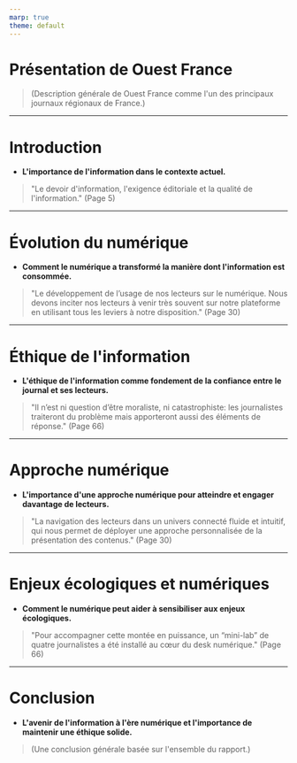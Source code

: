 ```yaml
---
marp: true
theme: default
---
```


# Présentation de Ouest France

> (Description générale de Ouest France comme l'un des principaux journaux régionaux de France.)

---

# Introduction

- **L'importance de l'information dans le contexte actuel.**
> "Le devoir d'information, l'exigence éditoriale et la qualité de l'information." (Page 5)

---

# Évolution du numérique

- **Comment le numérique a transformé la manière dont l'information est consommée.**
> "Le développement de l’usage de nos lecteurs sur le numérique. Nous devons inciter nos lecteurs à venir très souvent sur notre plateforme en utilisant tous les leviers à notre disposition." (Page 30)

---

# Éthique de l'information

- **L'éthique de l'information comme fondement de la confiance entre le journal et ses lecteurs.**
> "Il n’est ni question d’être moraliste, ni catastrophiste: les journalistes traiteront du problème mais apporteront aussi des éléments de réponse." (Page 66)

---

# Approche numérique

- **L'importance d'une approche numérique pour atteindre et engager davantage de lecteurs.**
> "La navigation des lecteurs dans un univers connecté fluide et intuitif, qui nous permet de déployer une approche personnalisée de la présentation des contenus." (Page 30)

---

# Enjeux écologiques et numériques

- **Comment le numérique peut aider à sensibiliser aux enjeux écologiques.**
> "Pour accompagner cette montée en puissance, un “mini-lab” de quatre journalistes a été installé au cœur du desk numérique." (Page 66)

---

# Conclusion

- **L'avenir de l'information à l'ère numérique et l'importance de maintenir une éthique solide.**
> (Une conclusion générale basée sur l'ensemble du rapport.)

